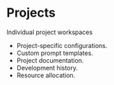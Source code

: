 # Projects

Individual project workspaces

- Project-specific configurations.
- Custom prompt templates.
- Project documentation.
- Development history.
- Resource allocation.
